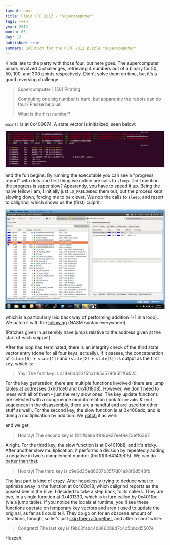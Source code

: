 ```yaml
---
layout: post
title: Plaid CTF 2012 - "Supercomputer"
tags: <++>
year: 2012
month: 05
day: 13
published: true
summary: Solution for the PCTF 2012 puzzle "supercomputer"
---
```


Kinda late to the party with those four, but here goes. The supercomputer binary involved
4 challenges, retrieving 4 numbers out of a binary for 50, 50, 100, and 300 points
respectively. Didn't solve them on time, but it's a good reversing challenge.

> Supercomputer 1 [50] Pirating
>
> Computing one big number is hard, but apparently the robots can do four? Please help us!
>
> What is the first number?

`main()` is at 0x400674. A state vector is initialized, seen below:

![Initialisation](/images/41028266-vector_init.png)

and the fun begins. By running the executable you can see a "progress report" with dots
and first thing we notice are calls to `sleep`. Did I mention the progress is super slow?
Apparently, you have to speed it up. Being the naive fellow I am, I initially just
`LD_PRELOAD`ed them out, but the process kept slowing down, forcing me to be clever. We
nop the calls to `sleep`, and resort to callgrind, which shows us the (first) culprit:

![First offender](/images/41028268-first_offender.png)

which is a particularly laid back way of performing addition (+1 in a loop). We patch it
with the [following](https://gist.github.com/2687561) (NASM syntax everywhere).

(Patches given in assembly have jumps relative to the address given at the start of each
snippet)

After the loop has terminated, there is an integrity check of the third state vector entry
(done for all four keys, actually). If it passes, the concatenation of `(state[0] +
state[1])` and `(state[2] + state[3])` is output as the first key, which is:

> Yay! The first key is 414e0d423f5fcd195a579f95f1ff6525

For the key generation, there are multiple functions involved (there are jump tables at
addresses 0x601ce0 and 0x401808). However, we don't need to mess with all of them - just
the very slow ones. The key update functions are selected with a congruence modulo
relation (look for `movabs` & `imul` sequences in the disassembly, there are a handful and
are used for other stuff as well).  For the second key, the slow function is at 0x400edc,
and is doing a multiplication by addition. We [patch](https://gist.github.com/2687583) it
as well:

and we get:

> Hooray! The second key is f811f0e8a1f9196e27eef9e23eff6367

Alright. For the third key, the slow function is at 0x4010b8, and it's tricky. After
another slow multiplication, it performs a division by repeatedly adding a negative in
two's complement number (0xfffffffef4143e05). We can do [better than that](https://gist.github.com/2687646):

> Hooray! The third key is c9e6d35ed6007b35f7d01a98f6d548fb

The last part is kind of crazy. After hopelessly trying to deduce what to optimize away in
the function at 0x400d18, which callgrind reports as the busiest bee in the hive, I
decided to take a step back, to its callers. They are two, in a single function at
0x401330, which is in turn called by 0x4011be (via a jump table). If you notice the locals
at runtime, you'll see these functions operate on temporary key vectors and aren't used to
update the original, as far as I could tell. They do go on for an obscene amount of
iterations, though, so let's just [skip them altogether](https://gist.github.com/2687713),
and after a short while..

> Congratz! The last key is f9b02fabc4b866288d7c4c5bbcd5507e

Huzzah.
